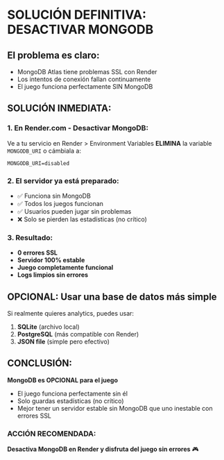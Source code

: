 # SOLUCIÓN DEFINITIVA: DESACTIVAR MONGODB

## El problema es claro:

- MongoDB Atlas tiene problemas SSL con Render
- Los intentos de conexión fallan continuamente
- El juego funciona perfectamente SIN MongoDB

## SOLUCIÓN INMEDIATA:

### 1. En Render.com - Desactivar MongoDB:

Ve a tu servicio en Render > Environment Variables
**ELIMINA** la variable `MONGODB_URI` o cámbiala a:

```
MONGODB_URI=disabled
```

### 2. El servidor ya está preparado:

- ✅ Funciona sin MongoDB
- ✅ Todos los juegos funcionan
- ✅ Usuarios pueden jugar sin problemas
- ❌ Solo se pierden las estadísticas (no crítico)

### 3. Resultado:

- **0 errores SSL**
- **Servidor 100% estable**
- **Juego completamente funcional**
- **Logs limpios sin errores**

## OPCIONAL: Usar una base de datos más simple

Si realmente quieres analytics, puedes usar:

1. **SQLite** (archivo local)
2. **PostgreSQL** (más compatible con Render)
3. **JSON file** (simple pero efectivo)

## CONCLUSIÓN:

**MongoDB es OPCIONAL para el juego**

- El juego funciona perfectamente sin él
- Solo guardas estadísticas (no crítico)
- Mejor tener un servidor estable sin MongoDB que uno inestable con errores SSL

### ACCIÓN RECOMENDADA:

**Desactiva MongoDB en Render y disfruta del juego sin errores** 🎮
